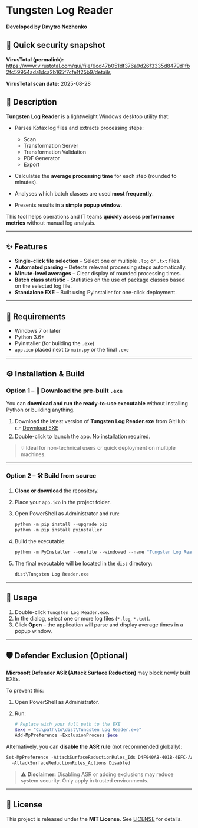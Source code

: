 # Tungsten Log Reader

**Developed by Dmytro Nozhenko**

## 📄 Quick security snapshot

**VirusTotal (permalink):**  
https://www.virustotal.com/gui/file/6cd47b051df376a9d26f3335d8479d1fb2fc59954ada1dca2b165f7cfe1f25b9/details

**VirusTotal scan date:** 2025-08-28

## 📄 Description

**Tungsten Log Reader** is a lightweight Windows desktop utility that:

* Parses Kofax log files and extracts processing steps:

  * Scan
  * Transformation Server
  * Transformation Validation
  * PDF Generator
  * Export
* Calculates the **average processing time** for each step (rounded to minutes).
* Analyses which batch classes are used **most frequently**.
* Presents results in a **simple popup window**.

This tool helps operations and IT teams **quickly assess performance metrics** without manual log analysis.

---

## ✨ Features

* **Single-click file selection** – Select one or multiple `.log` or `.txt` files.
* **Automated parsing** – Detects relevant processing steps automatically.
* **Minute-level averages** – Clear display of rounded processing times.
* **Batch class statistic** - Statistics on the use of package classes based on the selected log file.
* **Standalone EXE** – Built using PyInstaller for one-click deployment.

---

## 🧰 Requirements

* Windows 7 or later
* Python 3.6+
* PyInstaller (for building the `.exe`)
* `app.ico` placed next to `main.py` or the final `.exe`

---

## ⚙️ Installation & Build

### Option 1 – 🔽 **Download the pre-built `.exe`**

You can **download and run the ready-to-use executable** without installing Python or building anything.

1. Download the latest version of **Tungsten Log Reader.exe** from GitHub:
   👉 [Download EXE](https://github.com/ost-dmitriy/Tungsten-Log-Reader/blob/main/Tungsten%20Log%20Reader.exe)
2. Double-click to launch the app. No installation required.

> 💡 Ideal for non-technical users or quick deployment on multiple machines.

---

### Option 2 – 🛠 **Build from source**

1. **Clone or download** the repository.

2. Place your `app.ico` in the project folder.

3. Open PowerShell as Administrator and run:

   ```powershell
   python -m pip install --upgrade pip
   python -m pip install pyinstaller
   ```

4. Build the executable:

   ```powershell
   python -m PyInstaller --onefile --windowed --name "Tungsten Log Reader" --icon "app.ico" main.py
   ```

5. The final executable will be located in the `dist` directory:

   ```
   dist\Tungsten Log Reader.exe
   ```

---

## 🚀 Usage

1. Double-click `Tungsten Log Reader.exe`.
2. In the dialog, select one or more log files (`*.log`, `*.txt`).
3. Click **Open** – the application will parse and display average times in a popup window.

---

## 🛡 Defender Exclusion (Optional)

**Microsoft Defender ASR (Attack Surface Reduction)** may block newly built EXEs.

To prevent this:

1. Open PowerShell as Administrator.
2. Run:

   ```powershell
   # Replace with your full path to the EXE
   $exe = "C:\path\to\dist\Tungsten Log Reader.exe"
   Add-MpPreference -ExclusionProcess $exe
   ```

Alternatively, you can **disable the ASR rule** (not recommended globally):

```powershell
Set-MpPreference -AttackSurfaceReductionRules_Ids D4F940AB-401B-4EFC-AADC-AD5F3C50688A `
  -AttackSurfaceReductionRules_Actions Disabled
```

> ⚠️ **Disclaimer:** Disabling ASR or adding exclusions may reduce system security. Only apply in trusted environments.

---

## 📜 License

This project is released under the **MIT License**. See [LICENSE](LICENSE) for details.
